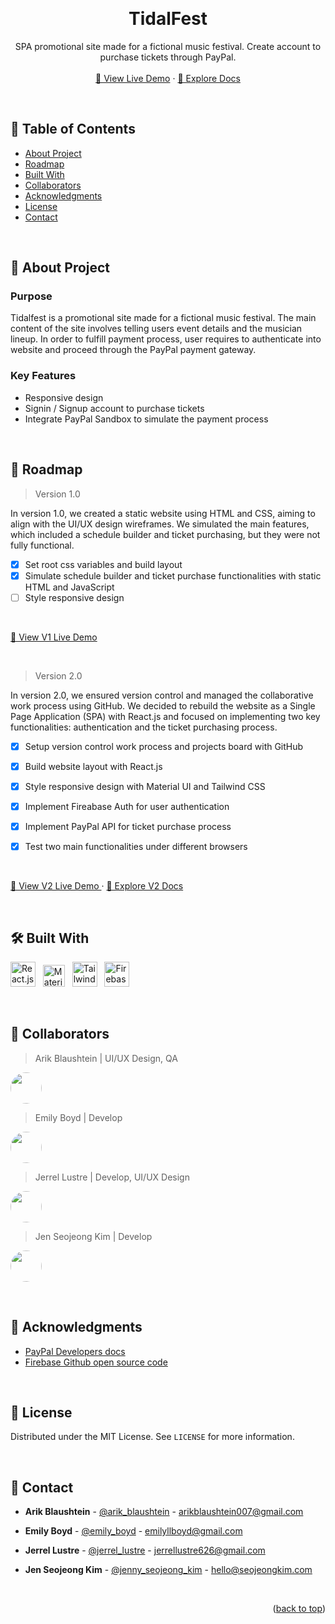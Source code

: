 <a name="readme-top"></a>
<!-- PROJECT OVERVIEW -->
<br />
<div align="center">
  <h1 align="center">TidalFest</h1>

  <p align="center">
    SPA promotional site made for a fictional music festival. Create account to purchase tickets through PayPal.
    <br />
    <br />
    <a href="https://daily-protein.seojeongkim.com/" target="_blank">🚀 View Live Demo</a>
    ·
    <a href="https://github.com/JerrelLustre/TidalFest">📝 Explore Docs</a>
  </p>
</div>

<br />

<!-- TABLE OF CONTENTS -->
## 📗 Table of Contents
- [About Project](#about-project)
- [Roadmap](#roadmap)
- [Built With](#built-with)
- [Collaborators](#collaborators)
- [Acknowledgments](#acknowledgments)
- [License](#license)
- [Contact](#contact)

<br />

<!-- ABOUT PROJECT -->
## 📖 About Project 
<a name="about-project"></a>

### Purpose
Tidalfest is a promotional site made for a fictional music festival. The main content of the site involves telling users event details and the musician lineup. In order to fulfill payment process, user requires to authenticate into website and proceed through the PayPal payment gateway.

### Key Features
- Responsive design
- Signin / Signup account to purchase tickets
- Integrate PayPal Sandbox to simulate the payment process

<br />

<!-- ROADMAP -->
## 🔭 Roadmap 
<a name="roadmap"></a>

> Version 1.0 

In version 1.0, we created a static website using HTML and CSS, aiming to align with the UI/UX design wireframes. We simulated the main features, which included a schedule builder and ticket purchasing, but they were not fully functional.

- [X] Set root css variables and build layout
- [X] Simulate schedule builder and ticket purchase functionalities with static HTML and JavaScript
- [ ] Style responsive design

<br/>

<p>
  <a href="https://tidalfest.emily-boyd.com" target="_blank">
    🚀 View V1 Live Demo
  </a>
</p>

<br />

> Version 2.0

In version 2.0, we ensured version control and managed the collaborative work process using GitHub. We decided to rebuild the website as a Single Page Application (SPA) with React.js and focused on implementing two key functionalities: authentication and the ticket purchasing process.

- [X] Setup version control work process and projects board with GitHub
- [X] Build website layout with React.js
- [X] Style responsive design with Material UI and Tailwind CSS
- [X] Implement Fireabase Auth for user authentication
- [X] Implement PayPal API for ticket purchase process
- [x] Test two main functionalities under different browsers


<br/>

<p>
  <a href="https://tidalfest.seojeongkim.com" target="_blank">
    🚀 View V2 Live Demo
  </a>
  ·
  <a href="https://github.com/JerrelLustre/TidalFest" target="_blank">
    📝 Explore V2 Docs
  </a>
</p>

<br />

<!-- BUILT WITH -->
## 🛠 Built With 
<a name="built-with"></a>

<p>
    <img src="https://cdn.jsdelivr.net/gh/devicons/devicon/icons/react/react-original.svg" title="React.js" width="40" height="40"/> &nbsp;
    <img src="https://cdn.jsdelivr.net/gh/devicons/devicon/icons/materialui/materialui-original.svg" title="Material UI" width="35" height="35" /> &nbsp;
    <img src="https://cdn.jsdelivr.net/gh/devicons/devicon/icons/tailwindcss/tailwindcss-plain.svg" title="Tailwind Css" width="40" height="40" /> &nbsp;
    <img src="https://cdn.jsdelivr.net/gh/devicons/devicon/icons/firebase/firebase-plain-wordmark.svg" title="Firebase" width="40" height="40"/> &nbsp;   
</p>


<br />

<!-- Collaborators -->
## 👥 Collaborators
<a name="collaborators"></a>

> Arik Blaushtein | UI/UX Design, QA
<p>
  <a href="https://github.com/ArikB21" target="_blank">
    <img src="https://avatars.githubusercontent.com/u/126725560?v=4" width="50" height="50" style="border-radius: 50%" />
  </a>
</p>

> Emily Boyd | Develop
<p>
  <a href="https://github.com/Boyderr" target="_blank">
    <img src="https://avatars.githubusercontent.com/u/126724794?v=4" width="50" height="50" style="border-radius: 50%" />
  </a>
</p>

> Jerrel Lustre | Develop, UI/UX Design
<p>
  <a href="https://github.com/JerrelLustre" target="_blank">
    <img src="https://avatars.githubusercontent.com/u/98724737?v=4" width="50" height="50" style="border-radius: 50%" />
  </a>
</p>

> Jen Seojeong Kim | Develop
<p>
  <a href="https://github.com/jennysujukim" target="_blank">
    <img src="https://avatars.githubusercontent.com/u/126724840?v=4" width="50" height="50" style="border-radius: 50%" />
  </a>
</p>

<br />

<!-- ACKNOWLEDGEMENTS -->
## 🙏 Acknowledgments
<a name="acknowledgments"></a>

* [PayPal Developers docs](https://developer.paypal.com/home)
* [Firebase Github open source code](https://github.com/firebase/)

<br />

<!-- LICENSE -->
## 📝 License
<a name="license"></a>

Distributed under the MIT License. See `LICENSE` for more information.

<br />

<!-- CONTACT -->
## 📨 Contact
<a name="contact"></a>

- **Arik Blaushtein** - [@arik_blaushtein](https://www.arikblaushtein.com) - arikblaushtein007@gmail.com

- **Emily Boyd** - [@emily_boyd](https://www.emily-boyd.com) - emilyllboyd@gmail.com

- **Jerrel Lustre** - [@jerrel_lustre](https://jerrellustre.com) - jerrellustre626@gmail.com

- **Jen Seojeong Kim** - [@jenny_seojeong_kim](https://seojeongkim.com) - hello@seojeongkim.com

<br />

<p align="right">(<a href="#readme-top">back to top</a>)</p>

